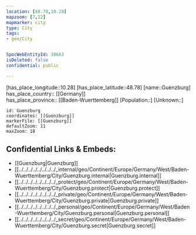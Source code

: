 ```yaml
---
location: [48.78,10.28] 
mapzoom: [7,12] 
mapmarker: city 
type: City
tags:
- geo/City


SpocWebEntityId: 30663
isDeleted: false
confidential: public

---
```

[has_place_longitude::10.28] 
[has_place_latitude::48.78] 
[name::Guenzburg] 
has_place_country:: [[Germany]]  
has_place_province:: [[Baden-Wuerttemberg]] 
[Population::] 
[Unknown::] 


```leaflet
id: Guenzburg
coordinates: [[Guenzburg]] 
markerFile: [[Guenzburg]] 
defaultZoom: 11 
maxZoom: 18
```


## Confidential Links & Embeds: 
- [[Guenzburg|Guenzburg]]  
- [[../../../../../../../../_internal/geo/Continent/Europe/Germany/West/Baden-Wuerttemberg/City/Guenzburg.internal|Guenzburg.internal]] 
- [[../../../../../../../../_protect/geo/Continent/Europe/Germany/West/Baden-Wuerttemberg/City/Guenzburg.protect|Guenzburg.protect]] 
- [[../../../../../../../../_private/geo/Continent/Europe/Germany/West/Baden-Wuerttemberg/City/Guenzburg.private|Guenzburg.private]] 
- [[../../../../../../../../_personal/geo/Continent/Europe/Germany/West/Baden-Wuerttemberg/City/Guenzburg.personal|Guenzburg.personal]] 
- [[../../../../../../../../_secret/geo/Continent/Europe/Germany/West/Baden-Wuerttemberg/City/Guenzburg.secret|Guenzburg.secret]] 
